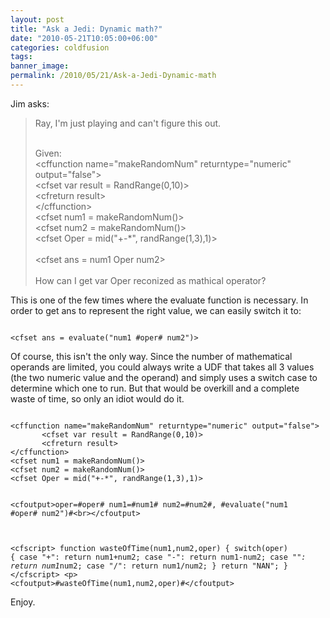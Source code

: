 ```yaml
---
layout: post
title: "Ask a Jedi: Dynamic math?"
date: "2010-05-21T10:05:00+06:00"
categories: coldfusion 
tags: 
banner_image: 
permalink: /2010/05/21/Ask-a-Jedi-Dynamic-math
---
```


Jim asks: 
<blockquote>
Ray, I'm just playing and can't figure this out.<br/><br/>

Given:<br/>
&lt;cffunction name="makeRandomNum" returntype="numeric" output="false"&gt;<br/>
       &lt;cfset var result = RandRange(0,10)&gt;<br/>
       &lt;cfreturn result&gt;<br/>
&lt;/cffunction&gt;<br/>
&lt;cfset num1 = makeRandomNum()&gt;<br/>
&lt;cfset num2 = makeRandomNum()&gt;<br/>
&lt;cfset Oper = mid("+-*", randRange(1,3),1)&gt;<br/>
<br/>
&lt;cfset ans = num1 Oper num2&gt;<br/>
<br/>
How can I get var Oper reconized as mathical operator?
</blockquote>
<p>
This is one of the few times where the evaluate function is necessary. In order to get ans to represent the right value, we can easily switch it to:
<p>
<code>
&lt;cfset ans = evaluate("num1 #oper# num2")&gt;
</code>
<p>
Of course, this isn't the only way. Since the number of mathematical operands are limited, you could always write a UDF that takes all 3 values (the two numeric value and the operand) and simply uses a switch case to determine which one to run. But that would be overkill and a complete waste of time, so only an idiot would do it.
<p>
<code>
&lt;cffunction name="makeRandomNum" returntype="numeric" output="false"&gt;
       &lt;cfset var result = RandRange(0,10)&gt;
       &lt;cfreturn result&gt;
&lt;/cffunction&gt;
&lt;cfset num1 = makeRandomNum()&gt;
&lt;cfset num2 = makeRandomNum()&gt;
&lt;cfset Oper = mid("+-*", randRange(1,3),1)&gt;

&lt;cfoutput&gt;oper=#oper# num1=#num1# num2=#num2#, #evaluate("num1 #oper# num2")#&lt;br&gt;&lt;/cfoutput&gt;

&lt;cfscript&gt;
function wasteOfTime(num1,num2,oper) {
	switch(oper) {
		case "+": return num1+num2;
		case "-": return num1-num2;
		case "*": return num1*num2;
		case "/": return num1/num2;
	}
	return "NAN";
}
&lt;/cfscript&gt;
&lt;p&gt;
&lt;cfoutput&gt;#wasteOfTime(num1,num2,oper)#&lt;/cfoutput&gt;
</code>

Enjoy.